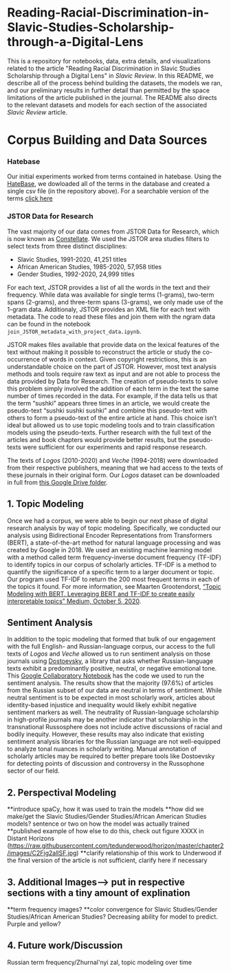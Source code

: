 # Reading-Racial-Discrimination-in-Slavic-Studies-Scholarship-through-a-Digital-Lens

This is a repository for notebooks, data, extra details, and visualizations related to the article "Reading Racial Discrimination in Slavic Studies Scholarship through a Digital Lens" in *Slavic Review*. In this README, we describe all of the process behind building the datasets, the models we ran, and our preliminary results in further detail than permitted by the space limitations of the article published in the journal. The README also directs to the relevant datasets and models for each section of the associated *Slavic Review* article. 

# Corpus Building and Data Sources

### Hatebase 

Our initial experiments worked from terms contained in hatebase.  Using the [HateBase](https://github.com/hatebase/Hatebase-API-Docs), we dowloaded all of the terms in the database and created a single csv file (in the repository above).  For a searchable version of the terms [click here](https://flatgithub.com/Russian-NLP/Reading-Racial-Discrimination-in-Slavic-Studies-Scholarship/0_preliminary_approaches?filename=0_preliminary_approaches%2Fhatebase.csv&filters=&sha=d2b4f6e4ff3d94816b13071483d7e52b8fccc457&sort=&stickyColumnName=)  

### JSTOR Data for Research

The vast majority of our data comes from JSTOR Data for Research, which is now known as [Constellate](https://constellate.org/browse/jstor-subjects).  We used the JSTOR area studies filters to select texts from three distinct disciplines:
- Slavic Studies, 1991-2020, 41,251 titles
- African American Studies, 1985-2020, 57,958 titles  
- Gender Studies, 1992-2020, 24,999 titles 

For each text, JSTOR provides a list of all the words in the text and their frequency. While data was available for single terms (1-grams), two-term spans (2-grams), and three-term spans (3-grams), we only made use of the 1-gram data. Additionaly, JSTOR provides an XML file for each text with metadata.  The code to read these files and join them with the ngram data can be found in the notebook `join_JSTOR_metadata_with_project_data.ipynb`. 


JSTOR makes files available that provide data on the lexical features of the text without making it possible to reconstruct the article or study the co-occurrence of words in context. Given copyright restrictions, this is an understandable choice on the part of JSTOR. However, most text analysis methods and tools require raw text as input and are not able to process the data provided by Data for Research. The creation of pseudo-texts to solve this problem simply involved the addition of each term in the text the same number of times recorded in the data. For example, if the data tells us that the  term “sushki” appears three times in an article, we would create the pseudo-text “sushki sushki sushki” and combine this pseudo-text with others to form a pseudo-text of the entire article at hand. This choice isn’t ideal but allowed us to use topic modeling tools and to train classification models using the pseudo-texts.  Further research with the full text of the articles and book chapters would provide better results, but the pseudo-texts were sufficient for our experiments and rapid response research.

The texts of *Logos* (2010-2020) and *Veche* (1994-2018) were downloaded from their respective publishers, meaning that we had access to the texts of these journals in their original form. Our *Logos* dataset can be downloaded in full from [this Google Drive folder](https://drive.google.com/drive/folders/1XkDAaBmx2GEUTRNvbawYNX4KHmtn6U9P). 

## 1. Topic Modeling

Once we had a corpus, we were able to begin our next phase of digital research analysis by way of topic modeling. Specifically, we conducted our analysis using Bidirectional Encoder Representations from Transformers (BERT), a state-of-the-art method for natural language processing and was created by Google in 2018. We used an existing machine learning model with a method called term frequency-inverse document frequency (TF-IDF) to identify topics in our corpus of scholarly articles. TF-IDF is a method to quantify the significance of a specific term to a larger document or topic. Our program used TF-IDF to return the 200 most frequent terms in each of the topics it found. For more information, see Maarten Grootendorst, [“Topic Modeling with BERT. Leveraging BERT and TF-IDF to create easily interpretable topics” Medium, October 5, 2020](https://github.com/MaartenGr/BERTopic).  


## Sentiment Analysis

In addition to the topic modeling that formed that bulk of our engagement with the full English- and Russian-language corpus, our access to the full texts of *Logos* and *Veche* allowed us to run sentiment analysis on those journals using [Dostoevsky](https://pypi.org/project/dostoevsky/), a library that asks whether Russian-language texts exhibit a predominantly positive, neutral, or negative emotional tone. This [Google Collaboratory Notebook](https://colab.research.google.com/drive/14fyxLfmQy6C2kZnZKZlOfbyTEwNpe-i9?usp=sharing) has the code we used to run the sentiment analysis. The results show that the majority (97.6%) of articles from the Russian subset of our data are neutral in terms of sentiment. While neutral sentiment is to be expected in most scholarly work, articles about identity-based injustice and inequality would likely exhibit negative sentiment markers as well. The neutrality of Russian-language scholarship in high-profile journals may be another indicator that scholarship in the transnational Russosphere does not include active discussions of racial and bodily inequity. However, these results may also indicate that existing sentiment analysis libraries for the Russian language are not well-equipped to analyze tonal nuances in scholarly writing. Manual annotation of scholarly articles may be required to better prepare tools like Dostoevsky for detecting points of discussion and controversy in the Russophone sector of our field.


## 2. Perspectival Modeling

**introduce spaCy, how it was used to train the models
**how did we make/get the Slavic Studies/Gender Studies/African American Studies models? sentence or two on how the model was actually trained
**published example of how else to do this, check out figure XXXX in Distant Horizons (https://raw.githubusercontent.com/tedunderwood/horizon/master/chapter2/images/C2Fig2allSF.jpg)
**clarify relationship of this work to Underwood if the final version of the article is not sufficient, clarify here if necessary


## 3. Additional Images--> put in respective sections with a tiny amount of explination
**term frequency images? 
**color convergence for Slavic Studies/Gender Studies/African American Studies? Decreasing ability for model to predict. Purple and yellow?

## 4. Future work/Discussion
Russian term frequency/Zhurnal'nyi zal, topic modeling over time
